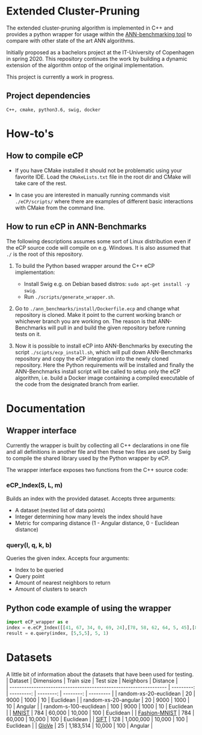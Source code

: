 # Extended Cluster-Pruning
The extended cluster-pruning algorithm is implemented in C++ and provides a python wrapper for usage within the [ANN-benchmarking tool](https://github.com/erikbern/ann-benchmarks/) to compare with other state of the art ANN algorithms. 

Initially proposed as a bachelors project at the IT-University of Copenhagen in spring 2020. This repository continues the work by building a dynamic extension of the algorithm ontop of the original implementation.

This project is currently a work in progress.

## Project dependencies
```
C++, cmake, python3.6, swig, docker
```

# How-to's
## How to compile eCP
- If you have CMake installed it should not be problematic using your favorite IDE. Load the `CMakeLists.txt` file in the root dir and CMake will take care of the rest.

- In case you are interested in manually running commands visit `./eCP/scripts/` where there are examples of different basic interactions with CMake from the command line.

## How to run eCP in ANN-Benchmarks
The following descriptions assumes some sort of Linux distribution even if the eCP source code will compile on e.g. Windows.
It is also assumed that `./` is the root of this repository.

1. To build the Python based wrapper around the C++ eCP implementation:
    - Install Swig e.g. on Debian based distros: ```sudo apt-get install -y swig```.
    - Run `./scripts/generate_wrapper.sh`.
2. Go to `./ann_benchmarks/install/Dockerfile.ecp` and change what repository is cloned. Make it point to the current working branch or whichever branch you are working on. The reason is that ANN-Benchmarks will pull in and build the given repository before running tests on it.

3. Now it is possible to install eCP into ANN-Benchmarks by executing the script `./scipts/ecp_install.sh`, which will pull down ANN-Benchmarks repository and copy the eCP integration into the newly cloned repository. Here the Python requirements will be installed and finally the ANN-Benchmarks install script will be called to setup only the eCP algorithm, i.e. build a Docker image containing a compiled executable of the code from the designated branch from earlier.


# Documentation
## Wrapper interface
Currently the wrapper is built by collecting all C++ declarations in one file and all definitions in another file and then these two files are used by Swig to compile the shared library used by the Python wrapper by eCP.

The wrapper interface exposes two functions from the C++ source code:

### eCP_Index(S, L, m)
Builds an index with the provided dataset.
Accepts three arguments:
- A dataset (nested list of data points)
- Integer determining how many levels the index should have
- Metric for comparing distance (1 - Angular distance, 0 - Euclidean distance)

### query(I, q, k, b)
Queries the given index.
Accepts four arguments:
- Index to be queried
- Query point
- Amount of nearest neighbors to return
- Amount of clusters to search

## Python code example of using the wrapper
```python
import eCP_wrapper as e
index = e.eCP_Index([[41, 67, 34, 0, 69, 24],[78, 58, 62, 64, 5, 45],[81, 27, 61, 91, 95, 42],[27, 36, 91, 4, 2, 53],[92, 82, 21, 16, 18, 95],[47, 26, 71, 38, 69, 12],[67, 99, 35, 94, 3, 11],[22, 33, 73, 64, 41, 11], [53, 68, 47, 44, 62, 57], [37, 59, 23, 41, 29, 78], [16, 35, 90, 42, 88, 6], [40, 42, 64, 48, 46, 5], [90, 29, 70, 50, 6, 1], [93, 48, 29, 23, 84, 54], [56, 40, 66, 76, 31, 8]], 2, 1)
result = e.query(index, [5,5,5], 5, 1)
```

# Datasets
A little bit of information about the datasets that have been used for testing.
| Dataset                                                           | Dimensions | Train size | Test size | Neighbors | Distance  |                                                                  
| ----------------------------------------------------------------- | ---------: | ---------: | --------: | --------: | --------- | 
| random-xs-20-euclidean											|        20  |     9000   |    1000   |       10  | Euclidean |
| random-xs-20-angular                       			    		|        20  |     9000   |    1000   |       10  | Angular   |
| random-s-100-euclidean                      			    		|        100 |     9000   |    1000   |       10  | Euclidean |
| [MNIST](http://yann.lecun.com/exdb/mnist/)                        |        784 |     60,000 |    10,000 |       100 | Euclidean |
| [Fashion-MNIST](https://github.com/zalandoresearch/fashion-mnist) |        784 |     60,000 |    10,000 |       100 | Euclidean |
| [SIFT](https://corpus-texmex.irisa.fr/)                           |        128 |  1,000,000 |    10,000 |       100 | Euclidean |
| [GloVe](http://nlp.stanford.edu/projects/glove/)                  |         25 |  1,183,514 |    10,000 |       100 | Angular   |
